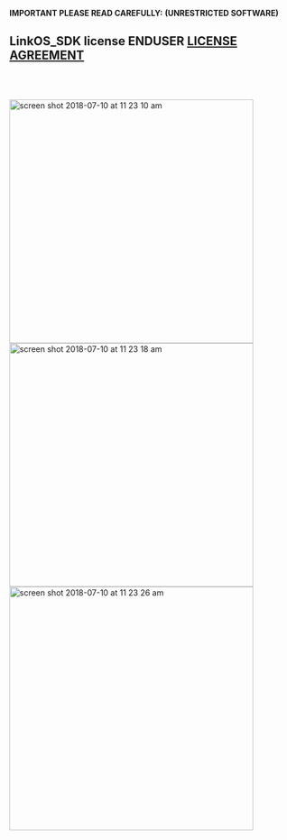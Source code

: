 **IMPORTANT PLEASE READ CAREFULLY:**
**(UNRESTRICTED SOFTWARE)** 
##  LinkOS_SDK license ENDUSER [LICENSE AGREEMENT](http://link-os.github.io/Zebra_SDK_EULA.pdf)
<br/>
<br/>

<p float="left">

<img width="432" height=”600” alt="screen shot 2018-07-10 at 11 23 10 am" src="https://user-images.githubusercontent.com/41017424/42523575-ba570fc4-8433-11e8-8184-b495aadc9dba.png">
<img width="432" height=”600” alt="screen shot 2018-07-10 at 11 23 18 am" src="https://user-images.githubusercontent.com/41017424/42523576-bb7469e2-8433-11e8-871d-903d28c39c8b.png">
<img width="432" height=”600” alt="screen shot 2018-07-10 at 11 23 26 am" src="https://user-images.githubusercontent.com/41017424/42523577-bc9bf72c-8433-11e8-9c0b-6263e796cc40.png">



</p>
